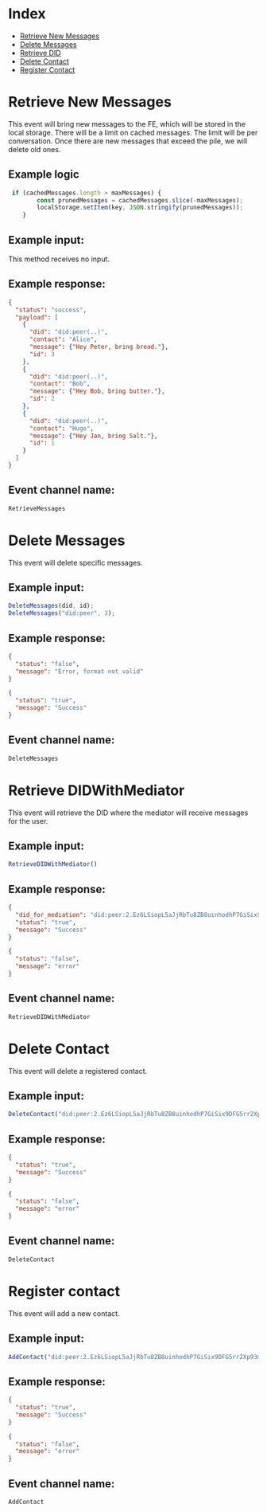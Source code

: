 # Index

- [Retrieve New Messages](#Retrieve-Messages)
- [Delete Messages](#Delete-Messages)
- [Retrieve DID](#Retrieve-DID)
- [Delete Contact](#Delete-Contact)
- [Register Contact](#Register-Contact)

# Retrieve New Messages

This event will bring new messages to the FE, which will be stored in the local storage. There will be a limit on cached messages. The limit will be per conversation. Once there are new messages that exceed the pile, we will delete old ones.

## Example logic

```javascript
 if (cachedMessages.length > maxMessages) {
        const prunedMessages = cachedMessages.slice(-maxMessages);
        localStorage.setItem(key, JSON.stringify(prunedMessages));
    }
```

## Example input:

This method receives no input.

## Example response:

```json
{
  "status": "success",
  "payload": [
    {
      "did": "did:peer(..)",
      "contact": "Alice",
      "message": {"Hey Peter, bring bread."},
      "id": 3
    },
    {
      "did": "did:peer(..)",
      "contact": "Bob",
      "message": {"Hey Bob, bring butter."},
      "id": 2
    },
    {
      "did": "did:peer(..)",
      "contact": "Hugo",
      "message": {"Hey Jan, bring Salt."},
      "id": 1
    }
  ]
}
```

## Event channel name:

```bash
RetrieveMessages
```

# Delete Messages

This event will delete specific messages.

## Example input:

```javascript
DeleteMessages(did, id);
DeleteMessages("did:peer", 3);
```

## Example response:

```json
{
  "status": "false",
  "message": "Error, format not valid"
}
```

```json
{
  "status": "true",
  "message": "Success"
}
```

## Event channel name:

```bash
DeleteMessages
```

# Retrieve DIDWithMediator

This event will retrieve the DID where the mediator will receive messages for the user.

## Example input:

```javascript
RetrieveDIDWithMediator()
```

## Example response:

```json
{
  "did_for_mediation": "did:peer:2.Ez6LSiopL5aJjRbTu8ZB8uinhodhP7GiSix9DFG5rr2Xp93mg.Vz6MkrnJCtTmSuhoVXUSS8CxZkesWuwHaeHbyp7NT3Z3c9ZoA",
  "status": "true",
  "message": "Success"
}
```

```json
{
  "status": "false",
  "message": "error"
}
```

## Event channel name:

```bash
RetrieveDIDWithMediator
```

# Delete Contact

This event will delete a registered contact.

## Example input:

```javascript
DeleteContact("did:peer:2.Ez6LSiopL5aJjRbTu8ZB8uinhodhP7GiSix9DFG5rr2Xp93mg.Vz6MkrnJCtTmSuhoVXUSS8CxZkesWuwHaeHbyp7NT3Z3c9ZoA")
```

## Example response:

```json
{
  "status": "true",
  "message": "Success"
}
```

```json
{
  "status": "false",
  "message": "error"
}
```

## Event channel name:

```bash
DeleteContact
```

# Register contact

This event will add a new contact.

## Example input:

```javascript
AddContact("did:peer:2.Ez6LSiopL5aJjRbTu8ZB8uinhodhP7GiSix9DFG5rr2Xp93mg.Vz6MkrnJCtTmSuhoVXUSS8CxZkesWuwHaeHbyp7NT3Z3c9ZoA")
```

## Example response:

```json
{
  "status": "true",
  "message": "Success"
}
```

```json
{
  "status": "false",
  "message": "error"
}
```

## Event channel name:

```bash
AddContact
```
